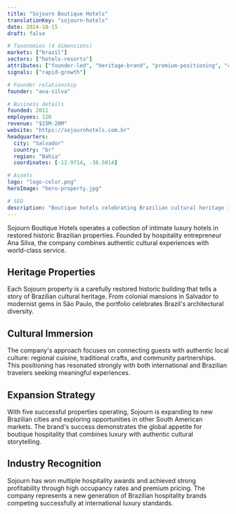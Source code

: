 ```yaml
---
title: "Sojourn Boutique Hotels"
translationKey: "sojourn-hotels"
date: 2024-10-15
draft: false

# Taxonomies (4 dimensions)
markets: ["brazil"]
sectors: ["hotels-resorts"]
attributes: ["founder-led", "heritage-brand", "premium-positioning", "cultural-bridge"]
signals: ["rapid-growth"]

# Founder relationship
founder: "ana-silva"

# Business details
founded: 2011
employees: 120
revenue: "$15M-20M"
website: "https://sojournhotels.com.br"
headquarters:
  city: "Salvador"
  country: "br"
  region: "Bahia"
  coordinates: [-12.9714, -38.5014]

# Assets
logo: "logo-color.png"
heroImage: "hero-property.jpg"

# SEO
description: "Boutique hotels celebrating Brazilian cultural heritage in restored historic properties"
---
```


Sojourn Boutique Hotels operates a collection of intimate luxury hotels in restored historic Brazilian properties. Founded by hospitality entrepreneur Ana Silva, the company combines authentic cultural experiences with world-class service.

## Heritage Properties

Each Sojourn property is a carefully restored historic building that tells a story of Brazilian cultural heritage. From colonial mansions in Salvador to modernist gems in São Paulo, the portfolio celebrates Brazil's architectural diversity.

## Cultural Immersion

The company's approach focuses on connecting guests with authentic local culture: regional cuisine, traditional crafts, and community partnerships. This positioning has resonated strongly with both international and Brazilian travelers seeking meaningful experiences.

## Expansion Strategy

With five successful properties operating, Sojourn is expanding to new Brazilian cities and exploring opportunities in other South American markets. The brand's success demonstrates the global appetite for boutique hospitality that combines luxury with authentic cultural storytelling.

## Industry Recognition

Sojourn has won multiple hospitality awards and achieved strong profitability through high occupancy rates and premium pricing. The company represents a new generation of Brazilian hospitality brands competing successfully at international luxury standards.
